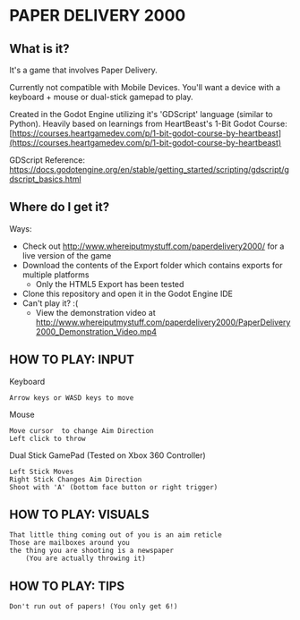 # PAPER DELIVERY 2000

## What is it?

It's a game that involves Paper Delivery.

Currently not compatible with Mobile Devices. You'll want a device with a keyboard + mouse or dual-stick gamepad to play.

Created in the Godot Engine utilizing it's 'GDScript' language (similar to Python). Heavily based on learnings from HeartBeast's 1-Bit Godot Course:  [https://courses.heartgamedev.com/p/1-bit-godot-course-by-heartbeast](https://courses.heartgamedev.com/p/1-bit-godot-course-by-heartbeast)

GDScript Reference: https://docs.godotengine.org/en/stable/getting_started/scripting/gdscript/gdscript_basics.html


## Where do I get it?
Ways:

 - Check out http://www.whereiputmystuff.com/paperdelivery2000/ for a live version of the game
 - Download the contents of the Export folder which contains exports for multiple platforms
	 - Only the HTML5 Export has been tested
 - Clone this repository and open it in the Godot Engine IDE
 - Can't play it? :(
 	- View the demonstration video at http://www.whereiputmystuff.com/paperdelivery2000/PaperDelivery2000_Demonstration_Video.mp4

## HOW TO PLAY: INPUT

Keyboard 

	Arrow keys or WASD keys to move

Mouse

	Move cursor  to change Aim Direction
	Left click to throw
	

Dual Stick GamePad (Tested on Xbox 360 Controller)

	Left Stick Moves
	Right Stick Changes Aim Direction
	Shoot with 'A' (bottom face button or right trigger)

## HOW TO PLAY: VISUALS

	That little thing coming out of you is an aim reticle
	Those are mailboxes around you
	the thing you are shooting is a newspaper
		(You are actually throwing it)


## HOW TO PLAY: TIPS

	Don't run out of papers! (You only get 6!)
